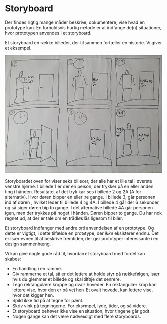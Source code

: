 # Storyboard

Der findes rigtig mange måder beskrive, dokumentere, vise hvad en prototype kan. En forholdsvis hurtig metode er at indfange de(n) situationer, hvor prototypen anvendes i et storyboard.

Et storyboard en række billeder, der til sammen fortæller en historie. Vi giver et eksempel.

![Storyboard](./assets/storyboard800.jpg)

Storyboardet oven for viser seks billeder, der alle har et lille tal i øverste venstre hjørne. I billede 1 er der en person, der trykker på en eller anden ting i hånden. Resultatet af det tryk kan ses i billede 2 og 2A (A for alternativ). Hvor døren bipper en eller tre gange. I billede 3, går personen ind af døren , hvilket leder til billede 4 og 4A. I billede 4 går der 6 sekunder, og så siger døren bip to gange. I det alternative billede 4A går personen igen, men der trykkes på noget i hånden. Døren bipper to gange. Du har nok regnet ud, at der er tale om en trådløs lås ligesom til biler.

Et storyboard indfanger med andre ord anvendelsen af en prototype. Og dette er vigtigt, i dette tilfælde en prototype, der _ikke_ eksisterer endnu. Det er især evnen til at beskrive fremtiden, der gør prototyper interessante i en design sammenhæng.

Vi kan give nogle gode råd til, hvordan et storyboard med fordel kan skabes:
* En handling i en ramme.
* Giv rammerne et tal, så er det lettere at holde styr på rækkefølgen, især hvis du glemmer et billede og skal tilføje det senrere.
* Tegn rektangulære kroppe og ovale hoveder. En rektangulær krop kan lettere vise, hvor den er på vej hen. Et ovalt hovede, kan lettere vise, hvor det kigger hen.
* Spild ikke tid på at tegne for pænt.
* Skriv vink på tegningerne. For eksempel, lyde, tider, og så videre.
* Et storyboard behøver ikke vise en situation, hvor tingene går godt. 
* Nogen gange kan det være nødvendigt med flere storyboards.